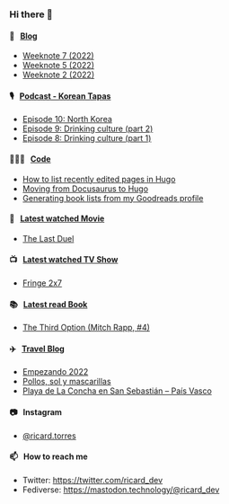 ### Hi there 👋

#### 📝 &nbsp;&nbsp;[Blog](https://ricard.blog)

- [Weeknote 7 (2022)](https://ricard.blog/weeknote/week-7-2022/)
- [Weeknote 5 (2022)](https://ricard.blog/weeknote/week-5-2022/)
- [Weeknote 2 (2022)](https://ricard.blog/weeknote/week-2-2022/)

#### 🎙 &nbsp;&nbsp;[Podcast - Korean Tapas](https://koreantapas.show/)

- [Episode 10: North Korea](https://anchor.fm/korean-tapas/episodes/Episode-10-North-Korea-e1eb5d2)
- [Episode 9: Drinking culture (part 2)](https://anchor.fm/korean-tapas/episodes/Episode-9-Drinking-culture-part-2-e1dknui)
- [Episode 8: Drinking culture (part 1)](https://anchor.fm/korean-tapas/episodes/Episode-8-Drinking-culture-part-1-e1d1107)

#### 👨🏻‍💻 &nbsp;&nbsp;[Code](https://ricard.dev)

- [How to list recently edited pages in Hugo](https://ricard.dev/how-to-list-recently-edited-pages-in-hugo/)
- [Moving from Docusaurus to Hugo](https://ricard.dev/moving-from-docusaurus-to-hugo/)
- [Generating book lists from my Goodreads profile](https://ricard.dev/generating-book-lists-from-my-goodreads-profile/)

#### 🍿 &nbsp;&nbsp;[Latest watched Movie](https://quicoto.github.io/reviews/movies/)

- [The Last Duel](https://quicoto.github.io/reviews/movies/the-last-duel/)

#### 📺 &nbsp;&nbsp;[Latest watched TV Show](https://quicoto.github.io/reviews/tv-shows)

- [Fringe 2x7](https://quicoto.github.io/reviews/tv-shows/fringe/2x7/)

#### 📚 &nbsp;&nbsp;[Latest read Book](https://ricard.blog/books/)

- [The Third Option (Mitch Rapp, #4)](https://www.goodreads.com/review/show/4368213538?utm_medium=api&amp;utm_source=rss)

#### ✈️ &nbsp;&nbsp;[Travel Blog](https://www.quicoto.com/)

- [Empezando 2022](https://www.quicoto.com/empezando-2022/)
- [Pollos, sol y mascarillas](https://www.quicoto.com/pollos-sol-y-mascarillas/)
- [Playa de La Concha en San Sebastián – País Vasco](https://www.quicoto.com/playa-de-la-concha-en-san-sebastian-pais-vasco/)

#### 📷 &nbsp;&nbsp;Instagram
- [@ricard.torres](https://www.instagram.com/ricard.torres/)

#### 📫 &nbsp;&nbsp;How to reach me

- Twitter: https://twitter.com/ricard_dev
- Fediverse: https://mastodon.technology/@ricard_dev

